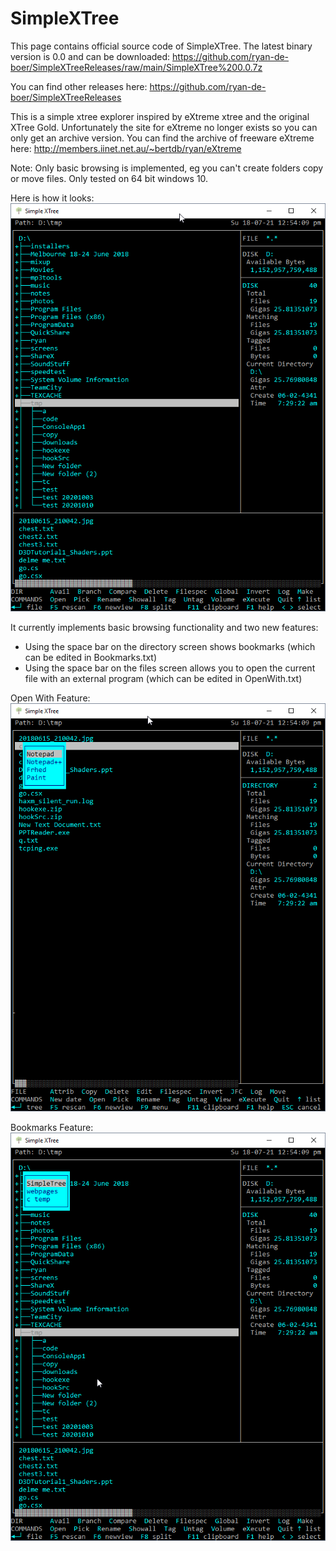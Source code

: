 # SimpleXTree

This page contains official source code of SimpleXTree.
The latest binary version is 0.0 and can be downloaded: https://github.com/ryan-de-boer/SimpleXTreeReleases/raw/main/SimpleXTree%200.0.7z

You can find other releases here: https://github.com/ryan-de-boer/SimpleXTreeReleases

This is a simple xtree explorer inspired by eXtreme xtree and the original XTree Gold. Unfortunately the site for eXtreme no longer exists so you can only get an archive version.
You can find the archive of freeware eXtreme here: http://members.iinet.net.au/~bertdb/ryan/eXtreme

Note: Only basic browsing is implemented, eg you can't create folders copy or move files.
Only tested on 64 bit windows 10.

Here is how it looks:
![alt text](https://github.com/ryan-de-boer/SimpleXTreeReleases/blob/main/images/image1.png?raw=true)

It currently implements basic browsing functionality and two new features: 
* Using the space bar on the directory screen shows bookmarks (which can be edited in Bookmarks.txt)
* Using the space bar on the files screen allows you to open the current file with an external program (which can be edited in OpenWith.txt)

Open With Feature:
![alt text](https://github.com/ryan-de-boer/SimpleXTreeReleases/blob/main/images/image2_openwith.png?raw=true)

Bookmarks Feature:
![alt text](https://github.com/ryan-de-boer/SimpleXTreeReleases/blob/main/images/image3_bookmarks.png?raw=true)
